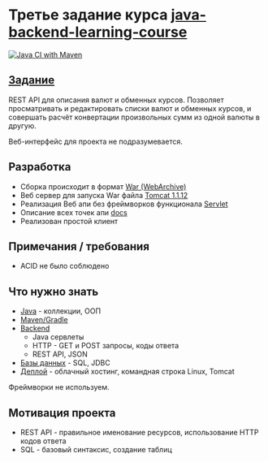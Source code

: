 # Третье задание курса [java-backend-learning-course](https://zhukovsd.github.io/java-backend-learning-course/)

[![Java CI with Maven](https://github.com/farneser/currency-exchange/actions/workflows/maven.yml/badge.svg)](https://github.com/farneser/currency-exchange/actions/workflows/maven.yml)

## [Задание](https://zhukovsd.github.io/java-backend-learning-course/Projects/CurrencyExchange/)

REST API для описания валют и обменных курсов. Позволяет просматривать и редактировать списки валют и обменных курсов, и
совершать расчёт конвертации произвольных сумм из одной валюты в другую.

Веб-интерфейс для проекта не подразумевается.

## Разработка

- Сборка происходит в формат [War (WebArchive)](https://www.geeksforgeeks.org/servlet-war-file/)
- Веб сервер для запуска War файла [Tomcat 1.1.12](https://tomcat.apache.org/download-10.cgi)
- Реализация Веб апи без фреймворков
  функционала [Servlet](https://mvnrepository.com/artifact/jakarta.servlet/jakarta.servlet-api)
- Описание всех точек апи [docs](/src/main/java/com/farneser/servlets/README.md)
- Реализован простой клиент

## Примечания / требования

- ACID не было соблюдено

## Что нужно знать

- [Java](https://github.com/zhukovsd/java-backend-learning-course/Technologies/Java/) - коллекции, ООП
- [Maven/Gradle](https://github.com/zhukovsd/java-backend-learning-course/Technologies/BuildSystems/)
- [Backend](https://github.com/zhukovsd/java-backend-learning-course/Technologies/Backend/)
    - Java сервлеты
    - HTTP - GET и POST запросы, коды ответа
    - REST API, JSON
- [Базы данных](https://github.com/zhukovsd/java-backend-learning-course/Technologies/Databases/) - SQL, JDBC
- [Деплой](https://github.com/zhukovsd/java-backend-learning-course/Technologies/DevOps/#деплой) - облачный хостинг,
  командная строка Linux, Tomcat

Фреймворки не используем.

## Мотивация проекта

- REST API - правильное именование ресурсов, использование HTTP кодов ответа
- SQL - базовый синтаксис, создание таблиц
